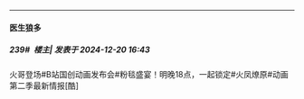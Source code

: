 ﻿
*****

####  医生狼多  
##### 239#         楼主| 发表于 2024-12-20 16:43

火哥登场#B站国创动画发布会#粉毯盛宴！明晚18点，一起锁定#火凤燎原#动画第二季最新情报[酷]

